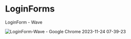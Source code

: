 # LoginForms

LoginForm - Wave

![LoginForm-Wave - Google Chrome 2023-11-24 07-39-23](https://github.com/Bryanlamanna/LoginForms/assets/107689206/02eaf626-e99e-4c88-8372-5ab74f89cd16)
